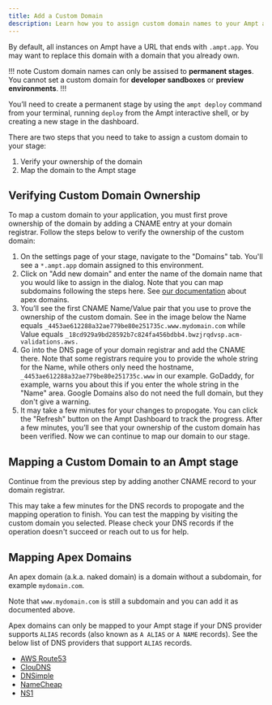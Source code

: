 ```yaml
---
title: Add a Custom Domain
description: Learn how you to assign custom domain names to your Ampt applications.
---
```


By default, all instances on Ampt have a URL that ends with `.ampt.app`. You may want to replace this domain with a domain that you already own.

!!! note
Custom domain names can only be assised to **permanent stages**. You cannot set a custom domain for **developer sandboxes** or **preview environments**.
!!!

You’ll need to create a permanent stage by using the `ampt deploy` command from your terminal, running `deploy` from the Ampt interactive shell, or by creating a new stage in the dashboard.

There are two steps that you need to take to assign a custom domain to your stage:

1. Verify your ownership of the domain
2. Map the domain to the Ampt stage

## Verifying Custom Domain Ownership

To map a custom domain to your application, you must first prove ownership of the domain by adding a CNAME entry at your domain registrar. Follow the steps below to verify the ownership of the custom domain:

1. On the settings page of your stage, navigate to the "Domains" tab. You'll see a `*.ampt.app` domain assigned to this environment.
2. Click on "Add new domain" and enter the name of the domain name that you would like to assign in the dialog. Note that you can map subdomains following the steps here. See [our documentation](/docs/custom-domains#mapping-apex-domains) about apex domains.
3. You’ll see the first CNAME Name/Value pair that you use to prove the ownership of the custom domain. See in the image below the Name equals `_4453ae612288a32ae779be80e251735c.www.mydomain.com` while Value equals `_18cd929a9bd28592b7c824fa456bdbb4.bwzjrqdvsp.acm-validations.aws.`
4. Go into the DNS page of your domain registrar and add the CNAME there. Note that some registrars require you to provide the whole string for the Name, while others only need the hostname, `_4453ae612288a32ae779be80e251735c.www` in our example. GoDaddy, for example, warns you about this if you enter the whole string in the "Name" area. Google Domains also do not need the full domain, but they don't give a warning.
5. It may take a few minutes for your changes to propogate. You can click the "Refresh" button on the Ampt Dashboard to track the progress. After a few minutes, you’ll see that your ownership of the custom domain has been verified. Now we can continue to map our domain to our stage.

## Mapping a Custom Domain to an Ampt stage

Continue from the previous step by adding another CNAME record to your domain registrar.

This may take a few minutes for the DNS records to propogate and the mapping operation to finish. You can test the mapping by visiting the custom domain you selected. Please check your DNS records if the operation doesn't succeed or reach out to us for help.

## Mapping Apex Domains

An apex domain (a.k.a. naked domain) is a domain without a subdomain, for example `mydomain.com`.

Note that `www.mydomain.com` is still a subdomain and you can add it as documented above.

Apex domains can only be mapped to your Ampt stage if your DNS provider supports `ALIAS` records (also known as `A ALIAS` or `A NAME` records). See the below list of DNS providers that support `ALIAS` records.

- [AWS Route53](https://docs.aws.amazon.com/Route53/latest/DeveloperGuide/resource-record-sets-choosing-alias-non-alias.html)
- [ClouDNS](https://www.cloudns.net/wiki/article/18/)
- [DNSimple](https://support.dnsimple.com/articles/alias-record/)
- [NameCheap](https://www.namecheap.com/support/knowledgebase/article.aspx/9646/2237/how-to-create-a-cname-record-for-your-domain/)
- [NS1](https://help.ns1.com/hc/en-us/articles/360020248973)
